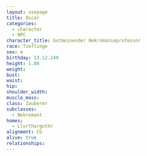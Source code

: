 ```yaml
---
layout: usepage
title: Oscar
categories:
  - character
  - NPC
character_title: Gutmeinender Nekromanieprofessor
race: Tieflinge
sex: m
birthday: 13.12.249
height: 1.80
weight: 
bust: 
waist: 
hip: 
shoulder_width: 
muscle_mass: 
class: Zauberer
subclasses:
  - Nekromant
homes:
  - Llurthargothr
alignment: CG
alive: true
relationships:
---
```


<!--more-->
